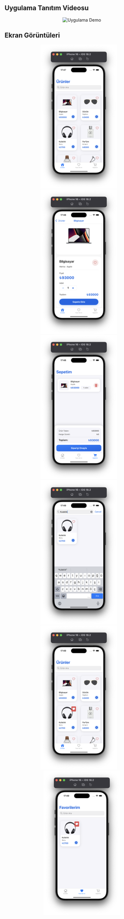 ## Uygulama Tanıtım Videosu

<p align="center">
  <img src="AppDemo.gif" alt="Uygulama Demo" width="250" />
</p>

## Ekran Görüntüleri

<p align="center">
  <img src="Screenshot1.png" alt="" width="250" />
  &nbsp;&nbsp;&nbsp;&nbsp;
  <img src="Screenshot2.png" alt="" width="250" />
  &nbsp;&nbsp;&nbsp;&nbsp;
  <img src="Screenshot3.png" alt="" width="250" />
  &nbsp;&nbsp;&nbsp;&nbsp;
  <img src="Screenshot4.png" alt="" width="250" />
  &nbsp;&nbsp;&nbsp;&nbsp;
  <img src="Screenshot5.png" alt="" width="250" />
  &nbsp;&nbsp;&nbsp;&nbsp;
  <img src="Screenshot6.png" alt="" width="250" />
</p> 